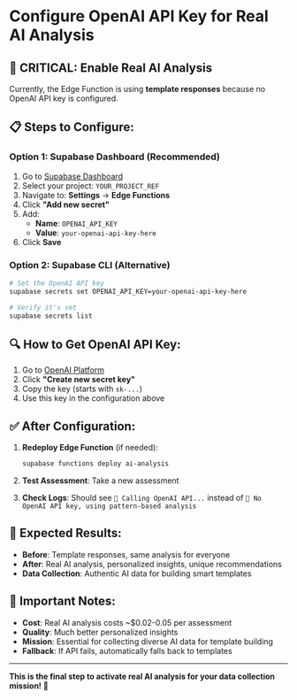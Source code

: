 # Configure OpenAI API Key for Real AI Analysis

## 🎯 **CRITICAL**: Enable Real AI Analysis

Currently, the Edge Function is using **template responses** because no OpenAI API key is configured.

## 📋 **Steps to Configure:**

### **Option 1: Supabase Dashboard (Recommended)**

1. Go to [Supabase Dashboard](https://supabase.com/dashboard)
2. Select your project: `YOUR_PROJECT_REF`
3. Navigate to: **Settings** → **Edge Functions**
4. Click **"Add new secret"**
5. Add:
   - **Name**: `OPENAI_API_KEY`
   - **Value**: `your-openai-api-key-here`
6. Click **Save**

### **Option 2: Supabase CLI (Alternative)**

```bash
# Set the OpenAI API key
supabase secrets set OPENAI_API_KEY=your-openai-api-key-here

# Verify it's set
supabase secrets list
```

## 🔍 **How to Get OpenAI API Key:**

1. Go to [OpenAI Platform](https://platform.openai.com/api-keys)
2. Click **"Create new secret key"**
3. Copy the key (starts with `sk-...`)
4. Use this key in the configuration above

## ✅ **After Configuration:**

1. **Redeploy Edge Function** (if needed):
   ```bash
   supabase functions deploy ai-analysis
   ```

2. **Test Assessment**: Take a new assessment
3. **Check Logs**: Should see `🤖 Calling OpenAI API...` instead of `🔄 No OpenAI API key, using pattern-based analysis`

## 🎯 **Expected Results:**

- **Before**: Template responses, same analysis for everyone
- **After**: Real AI analysis, personalized insights, unique recommendations
- **Data Collection**: Authentic AI data for building smart templates

## 🚨 **Important Notes:**

- **Cost**: Real AI analysis costs ~$0.02-0.05 per assessment
- **Quality**: Much better personalized insights
- **Mission**: Essential for collecting diverse AI data for template building
- **Fallback**: If API fails, automatically falls back to templates

---

**This is the final step to activate real AI analysis for your data collection mission! 🚀**
